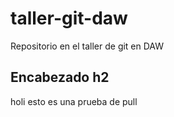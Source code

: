 # taller-git-daw
Repositorio en el taller de git en DAW

## Encabezado h2

holi 
esto es una prueba de pull
